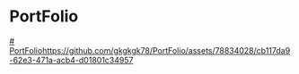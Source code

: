 # PortFolio

[# PortFolio](https://github.com/gkgkgk78/PortFolio/assets/78834028/cb117da9-62e3-471a-acb4-d01801c34957)https://github.com/gkgkgk78/PortFolio/assets/78834028/cb117da9-62e3-471a-acb4-d01801c34957
